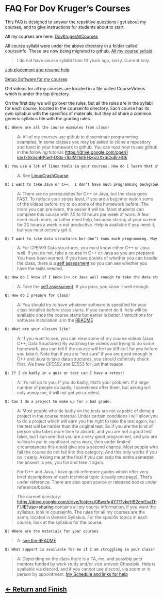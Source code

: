 # FAQ For Dov Kruger’s Courses

This FAQ is designed to answer the repetitive questions I get about my courses, and to give instructions for students about to start.

All my courses are here: [DovKrugerAllCourses](https://drive.google.com/drive/folders/0Bwxfq4Y7f7vkeHB2emExaThFUlE?resourcekey=0-vc7jfyiAfUHaAAc1ZPX5rw&usp=sharing)

All course syllabi were under the above directory in a folder called courseinfo. These are now being migrated to github.
[All my course syllabi](https://drive.google.com/drive/folders/0Bwxfq4Y7f7vkeXRQWk91YVF3MkE?resourcekey=0-PyWvn62RTq4drIitu7KrEg&usp=sharing)
> I do not have course syllabi from 10 years ago, sorry. Current only.

[Job placement and resume help](https://drive.google.com/drive/folders/0Bwxfq4Y7f7vkYnVOelNLYzdKc28?resourcekey=0-LB6C0rp-cWKM8C-DMtNTUA&usp=sharing)

[Setup Software for my courses](setup/readme.md)

Old videos for all my courses are located in a file called CourseVideos which is under the top directory.

On the first day we will go over the rules, but all the rules are in the syllabi for each course, located in the courseinfo directory. Each course has its own syllabus with the specifics of materials, but they all share a common generic syllabus file with the grading rules.

```bash
Q: Where are all the course examples from class?
```

> A: All of my courses use github to disseminate programming examples. In some classes you may be asked to clone a repository and hand in your homework in github. You can read how to use github in the following tutorial: <https://drive.google.com/open?id=1kSknsnRPqe1-DSIx-r9alMr1drEHzgzzXxqCkdlnHGk>

```bash
Q: You use a lot of linux tools in your courses. How do I learn that stuff?
```

> A: See [LinuxCrashCourse](https://github.com/LinuxCrashCourse)

```bash
Q: I want to take Java or C++.  I don’t have much programming background.  Can I take your class?
```

> A: There are no prerequisites for C++ or Java, but the class goes FAST.  To reduce your stress level, if you are a beginner watch some of the videos before, try to do some of the homework before.  The more you can pre-learn, the easier it will be. Most students can complete this course with 7.5 to 10 hours per week of work. A few need much more, or rather need help, because staring at your screen for 20 hours a week is not productive. Help is available if you need it, but you must actively get it.

```bash
Q: I want to take data structures but don’t know much programming. May I?
```

> A: For CPE593 Data structures, you must know either C++ or Java well.  If you do not, take a course in C++ or Java so you are prepared. You have been warned.
If you have doubts of whether you can handle the class, there is a [self assessment](selfassess.md) so you can see whether you have the skills needed.

```bash
Q: How do I know if I know C++ or Java well enough to take the data structures class?
```

> A: Take the [self assessment](setup/CPE593/selfassess.md). If you pass, you know it well enough.

```bash
Q: How do I prepare for class?
```

> A: You should try to have whatever software is specified for your class installed before class starts. If you cannot do it, help will be available once the course starts but earlier is better. Instructions for software installation is in the [README](README.md)

```bash
Q: What are your classes like?
```

> A: If you want to see, you can view some of my course videos (Java, C++, Data Structures)
By watching the videos and trying to do some homework, you can tell if the course will be too difficult for you before you take it.  Note that if you are “not sure” if you are good enough in C++ and Java to take data structures, you should definitely check first.  We have CPE552 and EE553 for just that reason.

```bash
Q: If I do badly in a quiz or test can I have a retest?
```

> A: It’s not up to you. If you do badly, that’s your problem. If a large number of people do badly, I sometimes offer them, but asking will only annoy me, it will not get you a retest.

```bash
Q: Can I do a project to make up for a bad grade.
```

> A: Most people who do badly on the tests are not capable of doing a project in the course material. Under certain conditions I will allow you to do a project which will earn you the right to take the test again, but the test will be harder than the original test. So if you are the kind of person who takes more time to absorb, and you are not a good test taker, but I can see that you are a very good programmer, and you are willing to put in significant extra work, then under limited circumstances this could give you a second chance. Most people who fail the course do not fall into this category. And this only works if you do it early. Asking me at the final if you can redo the entire semester, the answer is yes, you fail and take it again.

> For C++ and Java, I have quick reference guides which offer very brief descriptions of each technical topic (usually one page).  That’s under reference.  There are also open source or released books under reference/books.

> The current directory: <https://drive.google.com/drive/folders/0Bwxfq4Y7f7vkeHB2emExaThFUlE?usp=sharing>
contains all my course information.  If you want the syllabus, look in courseinfo.  The rules for all my courses are the same, located in Generic Syllabus.  For the specific topics in each course, look at the syllabus for the course.

```bash
Q: Where are the materials for your courses
```

> A: [see the README](README.md)

```bash
Q: What support is available for me if I am struggling in your class?
```

>A: Depending on the class there is a TA, me, and possibly peer mentors funded by work study and/or vice provost Chassipis. Help is available via discord, and if you cannot use discord, via zoom or in person by appointment. [My Schedule and links for help](http://bit.ly/3n1TA2L)

## [&larr; Return and Finish](README.md)
